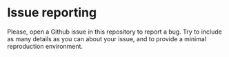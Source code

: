 # Issue reporting

Please, open a Github issue in this repository to report a bug. Try to include as many details as you can about your issue, and to provide a minimal reproduction environment.
